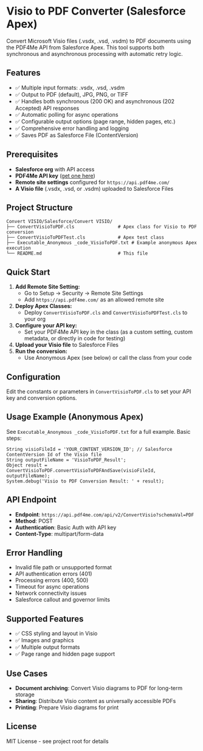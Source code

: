 # Visio to PDF Converter (Salesforce Apex)

Convert Microsoft Visio files (.vsdx, .vsd, .vsdm) to PDF documents using the PDF4Me API from Salesforce Apex. This tool supports both synchronous and asynchronous processing with automatic retry logic.

## Features

- ✅ Multiple input formats: .vsdx, .vsd, .vsdm
- ✅ Output to PDF (default), JPG, PNG, or TIFF
- ✅ Handles both synchronous (200 OK) and asynchronous (202 Accepted) API responses
- ✅ Automatic polling for async operations
- ✅ Configurable output options (page range, hidden pages, etc.)
- ✅ Comprehensive error handling and logging
- ✅ Saves PDF as Salesforce File (ContentVersion)

## Prerequisites

- **Salesforce org** with API access
- **PDF4Me API key** ([get one here](https://dev.pdf4me.com/dashboard/#/api-keys/))
- **Remote site settings** configured for `https://api.pdf4me.com/`
- **A Visio file** (.vsdx, .vsd, or .vsdm) uploaded to Salesforce Files

## Project Structure

```
Convert VISIO/Salesforce/Convert VISIO/
├── ConvertVisioToPDF.cls                # Apex class for Visio to PDF conversion
├── ConvertVisioToPDFTest.cls            # Apex test class
├── Executable_Anonymous _code_VisioToPDF.txt # Example anonymous Apex execution
└── README.md                            # This file
```

## Quick Start

1. **Add Remote Site Setting:**
   - Go to Setup → Security → Remote Site Settings
   - Add `https://api.pdf4me.com/` as an allowed remote site
2. **Deploy Apex Classes:**
   - Deploy `ConvertVisioToPDF.cls` and `ConvertVisioToPDFTest.cls` to your org
3. **Configure your API key:**
   - Set your PDF4Me API key in the class (as a custom setting, custom metadata, or directly in code for testing)
4. **Upload your Visio file** to Salesforce Files
5. **Run the conversion:**
   - Use Anonymous Apex (see below) or call the class from your code

## Configuration

Edit the constants or parameters in `ConvertVisioToPDF.cls` to set your API key and conversion options.

## Usage Example (Anonymous Apex)

See `Executable_Anonymous _code_VisioToPDF.txt` for a full example. Basic steps:

```apex
String visioFileId = 'YOUR_CONTENT_VERSION_ID'; // Salesforce ContentVersion Id of the Visio file
String outputFileName = 'VisioToPDF_Result';
Object result = ConvertVisioToPDF.convertVisioToPDFAndSave(visioFileId, outputFileName);
System.debug('Visio to PDF Conversion Result: ' + result);
```

## API Endpoint

- **Endpoint**: `https://api.pdf4me.com/api/v2/ConvertVisio?schemaVal=PDF`
- **Method**: POST
- **Authentication**: Basic Auth with API key
- **Content-Type**: multipart/form-data

## Error Handling

- Invalid file path or unsupported format
- API authentication errors (401)
- Processing errors (400, 500)
- Timeout for async operations
- Network connectivity issues
- Salesforce callout and governor limits

## Supported Features

- ✅ CSS styling and layout in Visio
- ✅ Images and graphics
- ✅ Multiple output formats
- ✅ Page range and hidden page support

## Use Cases

- **Document archiving**: Convert Visio diagrams to PDF for long-term storage
- **Sharing**: Distribute Visio content as universally accessible PDFs
- **Printing**: Prepare Visio diagrams for print

## License

MIT License - see project root for details 